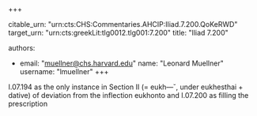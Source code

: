 +++


citable_urn: "urn:cts:CHS:Commentaries.AHCIP:Iliad.7.200.QoKeRWD"
target_urn: "urn:cts:greekLit:tlg0012.tlg001:7.200"
title: "Iliad 7.200"

authors:
- email: "muellner@chs.harvard.edu"
  name: "Leonard Muellner"
  username: "lmuellner"
+++

<p>I.07.194 as the only instance in Section II (= eukh—˘, under eukhesthai + dative) of deviation from the inflection eukhonto and I.07.200 as filling the prescription</p>
